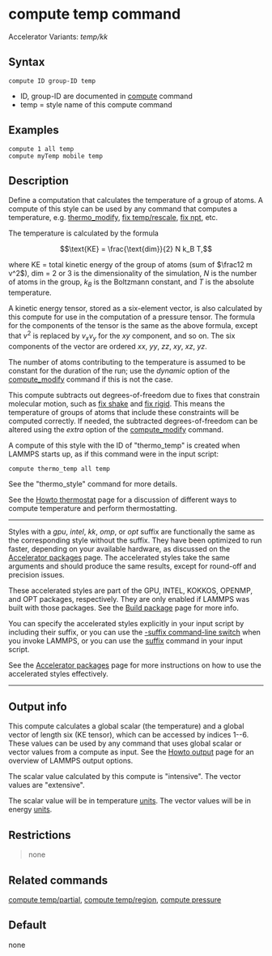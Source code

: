 # compute temp command

Accelerator Variants: *temp/kk*

## Syntax

``` LAMMPS
compute ID group-ID temp
```

-   ID, group-ID are documented in [compute](compute) command
-   temp = style name of this compute command

## Examples

``` LAMMPS
compute 1 all temp
compute myTemp mobile temp
```

## Description

Define a computation that calculates the temperature of a group of
atoms. A compute of this style can be used by any command that computes
a temperature, e.g. [thermo_modify](thermo_modify), [fix
temp/rescale](fix_temp_rescale), [fix npt](fix_nh), etc.

The temperature is calculated by the formula

$$\text{KE} = \frac{\text{dim}}{2} N k_B T,$$

where KE = total kinetic energy of the group of atoms (sum of
$\frac12 m v^2$), dim = 2 or 3 is the dimensionality of the simulation,
$N$ is the number of atoms in the group, $k_B$ is the Boltzmann
constant, and $T$ is the absolute temperature.

A kinetic energy tensor, stored as a six-element vector, is also
calculated by this compute for use in the computation of a pressure
tensor. The formula for the components of the tensor is the same as the
above formula, except that $v^2$ is replaced by $v_x
v_y$ for the $xy$ component, and so on. The six components of the vector
are ordered $xx$, $yy$, $zz$, $xy$, $xz$, $yz$.

The number of atoms contributing to the temperature is assumed to be
constant for the duration of the run; use the *dynamic* option of the
[compute_modify](compute_modify) command if this is not the case.

This compute subtracts out degrees-of-freedom due to fixes that
constrain molecular motion, such as [fix shake](fix_shake) and [fix
rigid](fix_rigid). This means the temperature of groups of atoms that
include these constraints will be computed correctly. If needed, the
subtracted degrees-of-freedom can be altered using the *extra* option of
the [compute_modify](compute_modify) command.

A compute of this style with the ID of \"thermo_temp\" is created when
LAMMPS starts up, as if this command were in the input script:

``` LAMMPS
compute thermo_temp all temp
```

See the \"thermo_style\" command for more details.

See the [Howto thermostat](Howto_thermostat) page for a discussion of
different ways to compute temperature and perform thermostatting.

------------------------------------------------------------------------

Styles with a *gpu*, *intel*, *kk*, *omp*, or *opt* suffix are
functionally the same as the corresponding style without the suffix.
They have been optimized to run faster, depending on your available
hardware, as discussed on the [Accelerator packages](Speed_packages)
page. The accelerated styles take the same arguments and should produce
the same results, except for round-off and precision issues.

These accelerated styles are part of the GPU, INTEL, KOKKOS, OPENMP, and
OPT packages, respectively. They are only enabled if LAMMPS was built
with those packages. See the [Build package](Build_package) page for
more info.

You can specify the accelerated styles explicitly in your input script
by including their suffix, or you can use the [-suffix command-line
switch](Run_options) when you invoke LAMMPS, or you can use the
[suffix](suffix) command in your input script.

See the [Accelerator packages](Speed_packages) page for more
instructions on how to use the accelerated styles effectively.

------------------------------------------------------------------------

## Output info

This compute calculates a global scalar (the temperature) and a global
vector of length six (KE tensor), which can be accessed by indices
1\--6. These values can be used by any command that uses global scalar
or vector values from a compute as input. See the [Howto
output](Howto_output) page for an overview of LAMMPS output options.

The scalar value calculated by this compute is \"intensive\". The vector
values are \"extensive\".

The scalar value will be in temperature [units](units). The vector
values will be in energy [units](units).

## Restrictions

> none

## Related commands

[compute temp/partial](compute_temp_partial), [compute
temp/region](compute_temp_region), [compute pressure](compute_pressure)

## Default

none
